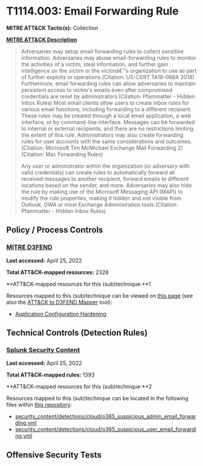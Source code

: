 # T1114.003: Email Forwarding Rule
**MITRE ATT&CK Tactic(s):** Collection

**[MITRE ATT&CK Description](https://attack.mitre.org/techniques/T1114/003)**
<blockquote>Adversaries may setup email forwarding rules to collect sensitive information. Adversaries may abuse email-forwarding rules to monitor the activities of a victim, steal information, and further gain intelligence on the victim or the victimâ€™s organization to use as part of further exploits or operations.(Citation: US-CERT TA18-068A 2018) Furthermore, email forwarding rules can allow adversaries to maintain persistent access to victim's emails even after compromised credentials are reset by administrators.(Citation: Pfammatter - Hidden Inbox Rules) Most email clients allow users to create inbox rules for various email functions, including forwarding to a different recipient. These rules may be created through a local email application, a web interface, or by command-line interface. Messages can be forwarded to internal or external recipients, and there are no restrictions limiting the extent of this rule. Administrators may also create forwarding rules for user accounts with the same considerations and outcomes.(Citation: Microsoft Tim McMichael Exchange Mail Forwarding 2)(Citation: Mac Forwarding Rules)

Any user or administrator within the organization (or adversary with valid credentials) can create rules to automatically forward all received messages to another recipient, forward emails to different locations based on the sender, and more. Adversaries may also hide the rule by making use of the Microsoft Messaging API (MAPI) to modify the rule properties, making it hidden and not visible from Outlook, OWA or most Exchange Administration tools.(Citation: Pfammatter - Hidden Inbox Rules)</blockquote>
## Policy / Process Controls
### [MITRE D3FEND](https://d3fend.mitre.org/)
**Last accessed:** April 25, 2022

**Total ATT&CK-mapped resources:** 2328

**ATT&CK-mapped resources for this (sub)technique:**1

Resources mapped to this (sub)technique can be viewed on [this page](https://d3fend.mitre.org/) (see also the [ATT&CK to D3FEND Mapper](https://d3fend.mitre.org/tools/attack-mapper) tool):

* [Application Configuration Hardening](https://d3fend.mitre.org/techniques/d3f:ApplicationConfigurationHardening)

## Technical Controls (Detection Rules)
### [Splunk Security Content](https://github.com/splunk/security_content)
**Last accessed:** April 25, 2022

**Total ATT&CK-mapped rules:** 1393

**ATT&CK-mapped resources for this (sub)technique:**2

Resources mapped to this (sub)technique can be located in the following files within [this repository](https://github.com/splunk/security_content/tree/develop/detections):

* [security_content/detections/cloud/o365_suspicious_admin_email_forwarding.yml](https://github.com/splunk/security_content/blob/develop/detections/cloud/o365_suspicious_admin_email_forwarding.yml)
* [security_content/detections/cloud/o365_suspicious_user_email_forwarding.yml](https://github.com/splunk/security_content/blob/develop/detections/cloud/o365_suspicious_user_email_forwarding.yml)


## Offensive Security Tests
